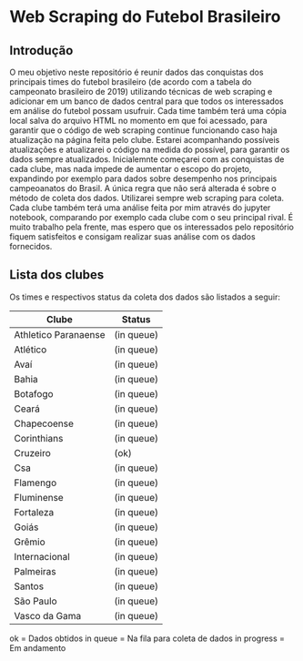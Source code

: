 # Web Scraping do Futebol Brasileiro

## Introdução

O meu objetivo neste repositório é reunir dados das conquistas dos principais times do futebol brasileiro (de acordo com a tabela do campeonato brasileiro de 2019) utilizando técnicas de web scraping e adicionar em um banco de dados central para que todos os interessados em análise do futebol possam usufruir.
Cada time também terá uma cópia local salva do arquivo HTML no momento em que foi acessado, para garantir que o código de web scraping continue funcionando caso haja atualização na página feita pelo clube.
Estarei acompanhando possíveis atualizações e atualizarei o código na medida do possível, para garantir os dados sempre atualizados.
Inicialemnte começarei com as conquistas de cada clube, mas nada impede de aumentar o escopo do projeto, expandindo por exemplo para dados sobre desempenho nos principais campeoanatos do Brasil.
A única regra que não será alterada é sobre o método de coleta dos dados. Utilizarei sempre web scraping para coleta.
Cada clube também terá uma análise feita por mim através do jupyter notebook, comparando por exemplo cada clube com o seu principal rival.
É muito trabalho pela frente, mas espero que os interessados pelo repositório fiquem satisfeitos e consigam realizar suas análise com os dados fornecidos.
  
## Lista dos clubes

Os times e respectivos status da coleta dos dados são listados a seguir:

|Clube|Status|
|---|---
|Athletico Paranaense |(in queue)|
|Atlético |(in queue)|
|Avaí |(in queue)|
|Bahia |(in queue)|
|Botafogo |(in queue)|
|Ceará |(in queue)|
|Chapecoense |(in queue)|
|Corinthians |(in queue)|
|Cruzeiro |(ok)|
|Csa |(in queue)|
|Flamengo |(in queue)|
|Fluminense |(in queue)|
|Fortaleza |(in queue)|
|Goiás |(in queue)|
|Grêmio |(in queue)|
|Internacional |(in queue)|
|Palmeiras |(in queue)|
|Santos |(in queue)|
|São Paulo |(in queue)|
|Vasco da Gama |(in queue)|

ok = Dados obtidos
in queue = Na fila para coleta de dados
in progress = Em andamento
